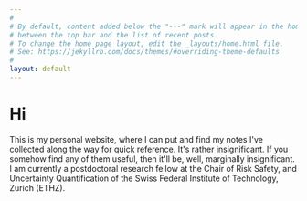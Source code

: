 ```yaml
---
#
# By default, content added below the "---" mark will appear in the home page
# between the top bar and the list of recent posts.
# To change the home page layout, edit the _layouts/home.html file.
# See: https://jekyllrb.com/docs/themes/#overriding-theme-defaults
#
layout: default
---
```


# Hi
	
This is my personal website, where I can put and find my notes I've collected along the way for quick reference. It's rather insignificant. If you somehow find any of them useful, then it'll be, well, marginally insignificant. I am currently a postdoctoral research fellow at the Chair of Risk Safety, and Uncertainty Quantification of the Swiss Federal Institute of Technology, Zurich (ETHZ).